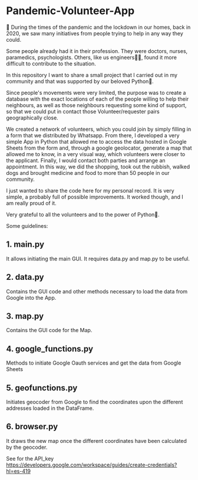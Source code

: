 # Pandemic-Volunteer-App
🏥 During the times of the pandemic and the lockdown in our homes, back in 2020, we saw many initiatives from people trying to help in any way they could. 

Some people already had it in their profession. They were doctors, nurses, paramedics, psychologists. Others, like us engineers🧑‍🔧, found it more difficult to contribute to the situation. 

In this repository I want to share a small project that I carried out in my community and that was supported by our beloved Python🐍.

Since people's movements were very limited, the purpose was to create a database with the exact locations of each of the people willing to help their neighbours, as well as those neighbours requesting some kind of support, so that we could put in contact those Volunteer/requester pairs geographically close.

We created a network of volunteers, which you could join by simply filling in a form that we distributed by Whatsapp. From there, I developed a very simple App in Python that allowed me to access the data hosted in Google Sheets from the form and, through a google geolocator, generate a map that allowed me to know, in a very visual way, which volunteers were closer to the applicant. Finally, I would contact both parties and arrange an appointment. In this way, we did the shopping, took out the rubbish, walked dogs and brought medicine and food to more than 50 people in our community.

I just wanted to share the code here for my personal record. It is very simple, a probably full of possible improvements. It worked though, and I am really proud of it.

Very grateful to all the volunteers and to the power of Python🐍.

Some guidelines:

## 1. main.py
  It allows initiating the main GUI. It requires data.py and map.py to be useful.
## 2. data.py 
  Contains the GUI code and other methods necessary to load the data from Google into the App.
## 3. map.py
  Contains the GUI code for the Map.
## 4. google_functions.py
  Methods to initiate Google Oauth services and get the data from Google Sheets
## 5. geofunctions.py
  Initiates geocoder from Google to find the coordinates upon the different addresses loaded in the DataFrame.
## 6. browser.py
  It draws the new map once the different coordinates have been calculated by the geocoder.


See for the API_key
https://developers.google.com/workspace/guides/create-credentials?hl=es-419